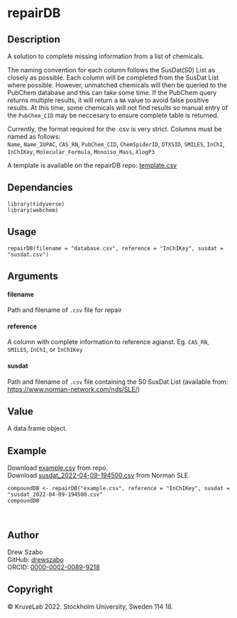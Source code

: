 # repairDB

## Description
A solution to complete missing information from a list of chemicals.<p>
The naming convention for each column follows the SusDat(S0) List as closely as possible. Each column will be completed from the SusDat List where possible. However, unmatched chemicals will then be queried to the PubChem database and this can take some time. If the PubChem query returns multiple results, it will return a `NA` value to avoid false positive results. At this time, some chemicals will not find results so manual entry of the `PubChem_CID` may be neccesary to ensure complete table is returned. <p> 
Currently, the format required for the .csv is very strict. Columns must be named as follows:<br>
`Name`, `Name_IUPAC`, `CAS_RN`, `PubChem_CID`, `ChemSpiderID`, `DTXSID`, `SMILES`, `InChI`, `InChIKey`, `Molecular_Formula`, `Monoiso_Mass`, `XlogP3`<p>
A template is available on the repairDB repo: [template.csv](https://github.com/drewszabo/repairDB/blob/main/template.csv)

## Dependancies
```
library(tidyverse)
library(webchem)
```

## Usage
```
repairDB(filename = "database.csv", reference = "InChIKey", susdat = "susdat.csv")
```

## Arguments
#### filename
Path and filename of `.csv` file for repair
#### reference
A column with complete information to reference agianst. Eg. `CAS_RN`, `SMILES`, `InChI`, or `InChIKey`
#### susdat
Path and filename of `.csv` file containing the S0 SusDat List (available from: https://www.norman-network.com/nds/SLE/)

## Value
A data.frame object.

## Example
Download [example.csv](https://github.com/drewszabo/repairDB/blob/main/template.csv) from repo. <br>
Download [susdat_2022-04-09-194500.csv](https://www.norman-network.com/sites/default/files/files/suspectListExchange/010322Update/susdat_2022-01-18-104316.csv) from Norman SLE.

```
compoundDB <- repairDB("example.csv", reference = "InChIKey", susdat = "susdat_2022-04-09-194500.csv"
compoundDB
```

```
              
```

## Author
Drew Szabo <br>
GitHub: [drewszabo](https://github.com/drewszabo) <br>
ORCID: [0000-0002-0089-9218](https://orcid.org/0000-0002-0089-9218)

## Copyright
©️ KruveLab 2022. Stockholm University, Sweden 114 18.
